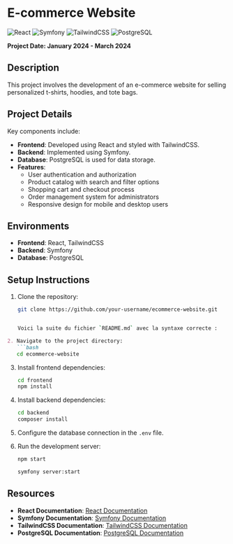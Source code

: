 # E-commerce Website

![React](https://img.shields.io/badge/React-17.0.2-blue)
![Symfony](https://img.shields.io/badge/Symfony-5.3-purple)
![TailwindCSS](https://img.shields.io/badge/TailwindCSS-2.1.2-teal)
![PostgreSQL](https://img.shields.io/badge/PostgreSQL-13.3-blue)

**Project Date: January 2024 - March 2024**

## Description

This project involves the development of an e-commerce website for selling personalized t-shirts, hoodies, and tote bags.

## Project Details

Key components include:

- **Frontend**: Developed using React and styled with TailwindCSS.
- **Backend**: Implemented using Symfony.
- **Database**: PostgreSQL is used for data storage.
- **Features**: 
  - User authentication and authorization
  - Product catalog with search and filter options
  - Shopping cart and checkout process
  - Order management system for administrators
  - Responsive design for mobile and desktop users

## Environments

- **Frontend**: React, TailwindCSS
- **Backend**: Symfony
- **Database**: PostgreSQL

## Setup Instructions

1. Clone the repository:
   ```bash
   git clone https://github.com/your-username/ecommerce-website.git

   
   Voici la suite du fichier `README.md` avec la syntaxe correcte :

```markdown
2. Navigate to the project directory:
   ```bash
   cd ecommerce-website
   ```

3. Install frontend dependencies:
   ```bash
   cd frontend
   npm install
   ```

4. Install backend dependencies:
   ```bash
   cd backend
   composer install
   ```

5. Configure the database connection in the `.env` file.

6. Run the development server:
   ```bash
   npm start
   ```
   ```bash
   symfony server:start
   ```

## Resources

- **React Documentation**: [React Documentation](https://reactjs.org/docs/getting-started.html)
- **Symfony Documentation**: [Symfony Documentation](https://symfony.com/doc/current/index.html)
- **TailwindCSS Documentation**: [TailwindCSS Documentation](https://tailwindcss.com/docs)
- **PostgreSQL Documentation**: [PostgreSQL Documentation](https://www.postgresql.org/docs/)

